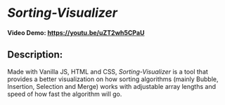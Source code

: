 # *Sorting-Visualizer*
#### Video Demo:  https://youtu.be/uZT2wh5CPaU
## Description:
Made with Vanilla JS, HTML and CSS, *Sorting-Visualizer* is a tool that provides a better visualization on how sorting algorithms
(mainly Bubble, Insertion, Selection and Merge) works with adjustable array lengths
and speed of how fast the algorithm will go.
